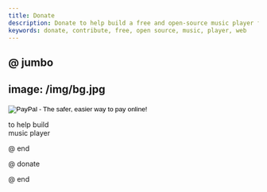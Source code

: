 ```yaml
---
title: Donate
description: Donate to help build a free and open-source music player for the web.
keywords: donate, contribute, free, open source, music, player, web
---
```



@ jumbo
---
image: /img/bg.jpg
---
<form action="https://www.paypal.com/cgi-bin/webscr" method="post" target="_top">
<input type="hidden" name="cmd" value="_s-xclick">
<input type="hidden" name="hosted_button_id" value="QCVUJPE9DFZ7A">
<input type="image" src="https://www.paypalobjects.com/en_US/i/btn/btn_donate_LG.gif" border="0" name="submit" alt="PayPal - The safer, easier way to pay online!">
<img alt="" border="0" src="https://www.paypalobjects.com/en_US/i/scr/pixel.gif" width="1" height="1">
</form>
<span class="andopen">to help build</span> <br/>
<span class="music">music player</span>

@ end

@ donate

@ end

